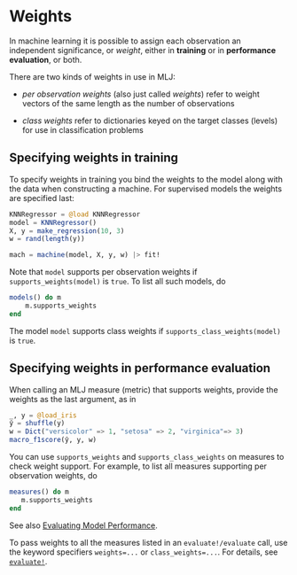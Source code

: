 # Weights

In machine learning it is possible to assign each observation an
independent significance, or *weight*, either in **training** or in
**performance evaluation**, or both. 

There are two kinds of weights in use in MLJ:

- *per observation weights* (also just called *weights*) refer to
  weight vectors of the same length as the number of observations

- *class weights* refer to dictionaries keyed on the target classes
  (levels) for use in classification problems
  

## Specifying weights in training

To specify weights in training you bind the weights to the model along
with the data when constructing a machine.  For supervised models the
weights are specified last:

```julia
KNNRegressor = @load KNNRegressor
model = KNNRegressor()
X, y = make_regression(10, 3)
w = rand(length(y))

mach = machine(model, X, y, w) |> fit!
```

Note that `model` supports per observation weights if
`supports_weights(model)` is `true`. To list all such models, do

```julia
models() do m
    m.supports_weights
end
```

The model `model` supports class weights if
`supports_class_weights(model)` is `true`.


## Specifying weights in performance evaluation

When calling an MLJ measure (metric) that supports weights, provide the
weights as the last argument, as in

```julia
_, y = @load_iris
ŷ = shuffle(y)
w = Dict("versicolor" => 1, "setosa" => 2, "virginica"=> 3)
macro_f1score(ŷ, y, w)
```

You can use `supports_weights` and `supports_class_weights` on
measures to check weight support. For example, to list all measures
supporting per observation weights, do

```julia 
measures() do m 
   m.supports_weights 
end 
```

See also [Evaluating Model Performance](@ref).

To pass weights to all the measures listed in an `evaluate!/evaluate`
call, use the keyword specifiers `weights=...` or
`class_weights=...`. For details, see [`evaluate!`](@ref).
